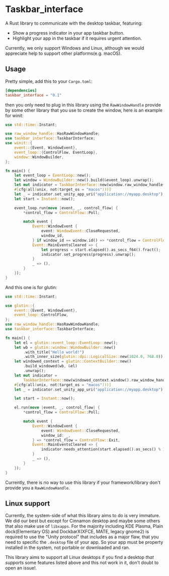 # Taskbar_interface

A Rust library to communicate with the desktop taskbar, featuring:

- Show a progress indicator in your app taskbar button.
- Highlight your app in the taskbar if it requires urgent attention.

Currently, we only support Windows and Linux, although we would appreciate help to support other platforms(e.g. macOS).

## Usage

Pretty simple, add this to your `Cargo.toml`:

```toml
[dependencies]
taskbar_interface = "0.1"
```

then you only need to plug in this library using the `RawWindowHandle` provide by some other library that you use to create
the window, here is an example for winit:
```rust
use std::time::Instant;

use raw_window_handle::HasRawWindowHandle;
use taskbar_interface::TaskbarInterface;
use winit::{
    event::{Event, WindowEvent},
    event_loop::{ControlFlow, EventLoop},
    window::WindowBuilder,
};

fn main() {
    let event_loop = EventLoop::new();
    let window = WindowBuilder::new().build(&event_loop).unwrap();
    let mut indicator = TaskbarInterface::new(window.raw_window_handle()).unwrap();
    #[cfg(all(unix, not(target_os = "macos")))]
    let _ = indicator.set_unity_app_uri("application://myapp.desktop");
    let start = Instant::now();

    event_loop.run(move |event, _, control_flow| {
        *control_flow = ControlFlow::Poll;

        match event {
            Event::WindowEvent {
                event: WindowEvent::CloseRequested,
                window_id,
            } if window_id == window.id() => *control_flow = ControlFlow::Exit,
            Event::MainEventsCleared => {
                let progress = start.elapsed().as_secs_f64().fract();
                indicator.set_progress(progress).unwrap();
            }
            _ => (),
        }
    });
}
```
And this one is for glutin:
```rust
use std::time::Instant;

use glutin::{
    event::{Event, WindowEvent},
    event_loop::ControlFlow,
};
use raw_window_handle::HasRawWindowHandle;
use taskbar_interface::TaskbarInterface;

fn main() {
    let el = glutin::event_loop::EventLoop::new();
    let wb = glutin::window::WindowBuilder::new()
        .with_title("Hello world!")
        .with_inner_size(glutin::dpi::LogicalSize::new(1024.0, 768.0));
    let windowed_context = glutin::ContextBuilder::new()
        .build_windowed(wb, &el)
        .unwrap();
    let mut indicator =
        TaskbarInterface::new(windowed_context.window().raw_window_handle()).unwrap();
    #[cfg(all(unix, not(target_os = "macos")))]
    let _ = indicator.set_unity_app_uri("application://myapp.desktop");

    let start = Instant::now();

    el.run(move |event, _, control_flow| {
        *control_flow = ControlFlow::Poll;

        match event {
            Event::WindowEvent {
                event: WindowEvent::CloseRequested,
                window_id: _,
            } => *control_flow = ControlFlow::Exit,
            Event::MainEventsCleared => {
                indicator.needs_attention(start.elapsed().as_secs() % 10 <= 5).unwrap();
            }
            _ => (),
        }
    });
}
```

Currently, there is no way to use this library if your framework/library don't provide you a `RawWindowHandle`.

## Linux support

Currently, the system-side of what this library aims to do is very immature. We did our best but except for Cinnamon desktop
and maybe some others that also make use of `libxapps`. For the majority including KDE Plasma, Plain dock(Elementary OS) and
DockbarX(XFCE, MATE, legacy gnome2) is required to use the "Unity protocol" that includes as a major flaw, that you need
to specific the `.desktop` file of your app. So your app must be property installed in the system, not portable or downloaded
and ran.

This library aims to support all Linux desktops if you find a desktop *that supports* some features listed above and this not work 
in it, don't doubt to open an issue!.
